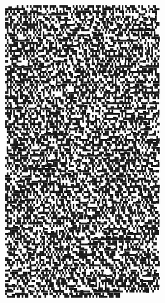 ▃▆▃▟▃▙▝▝▞▜▜▝▛▐▜▚▝▜▜▅▝▟▝▞▃▛▜▝▛▐▟▆▟▚▟▐▝▅▜▙▝▐▃▝▃▜▃▛▞▟▞▚▟▊▟▜▜▅▃▞▃▅▟▟▟▆▝▞▟█▜▛▜▞▜▛▟▊▝▟▝▝▜▝▝▝▝▚▃▞▝▝▜▅▜▃▝▟▝▛▟▝▞▃▝▆▞▄▝▇▃▆▃▚▝▜▃▛▃▟▝▚▟▚▞▟▞▛▞▟▛▐▃▞▝▆▞▅▟▆▟▚▟▞▟█▟▟▟▐▜▄▝▄▝▝▃▟▃▃▞▅▞▞▃▛▝▆▝▊▛▇▝▅▃▚▟▞▟▃▛▇▃▟▝▆▜▝▟▚▞▆▟▜▜▞▟▝▜▟▜▅▝▛▞▚▃▆▛▇▃▞▝█▃▚▜▚▃▅▜▚▟▚▟▄▟▆▟▅▟▞▞▆▟▞▝▐▞▃▝▞▟▐▃▆▃▚▟▞▝▆▟▛▃▄▃▄▝▇▟▆▝▝▝▚▟█▝▟▝▆▟▐▟▇▟▐▃▚▝█▟▃▃▟▞▞▝▇▞▚▃▝▞▅▟▇▜▞▃▛▝▆▟▞▜▙▜▝▝█▃▙▃▃▟▄▃▞▞▚▝▝▜▜▞▅▟█▝█▟▜▜▜▟▚▝▐▛▐▝▚▟▄▟▃▟▚▜▚▜▅▟▜▞▚▃▛▝▛▝▝▞▅▞▅▝▐▝▅▜▞▟▃▟▇▜▄▟█▞▄▟▜▟▛▜▟▞▆▛▇▃▝▝▅▝▆▃▙▜▚▃▆▃▚▜▜▞▟▜▜▜▝▟▐▝▚▟▝▟▄▟▚▜▞▟▝▃▄▞▚▝▛▟▄▟▚▞▜▝▚▜▝▟▟▞▝▜▟▃▙▟▉▃▜▞▅▝▉▝▛▟▝▃▄▝▛▜▃▝▝▞▅▜▃▝▟▞▚▃▄▃▆▝▊▝▆▃▜▛▐▝▛▟▞▟▛▞▟▝▐▜▛▃▛▃▄▜▝▟▞▃▄▜▙▃▄▃▙▞▛▟█▃▅▜▝▛▐▝▅▝▅▜▃▝▇▝▚▛▇▟▛▟▐▃▙▟▟▟▜▝▄▃▅▟▟▟▚▟▉▞▜▝▜▜▞▜▜▃▞▃▞▝▟▟▝▃▝▟█▟▞▞▜▞▟▟▊▟▞▟▜▟▅▜▃▃▙▟█▟▉▜▜▜▄▝█▜▛▃▟▃▜▟▞▞▄▟▜▞▜▝▊▃▅▜▟▜▝▜▝▝▅▞▆▜▛▃▛▝▞▃▞▝▆▝▝▝█▟▜▞▅▟█▜▜▞▆▞▅▟▛▝▐▃▜▟▇▃▟▝▉▃▙▜▃▞▙▝▄▟▐▝▃▞▙▃▞▟▆▟▚▞▟▟▐▟▞▞▜▞▄▞▛▟▝▝▄▞▆▞▆▜▛▝▝▟▅▜▜▞▚▜▞▃▛▝▟▜▅▝▞▜▃▟▉▜▅▃▄▜▛▟▐▝▅▜▞▝▟▞▞▃▜▝▟▝▝▝▐▞▃▃▙▞▙▟▜▟▛▝▞▟▆▃▟▜▝▟▛▃▟▟▜▟▄▟▄▟▆▟▆▟▐▛▇▞▙▝▇▝▃▞▞▃▄▝▜▟█▃▚▜▚▟▐▟▃▃▛▟▝▟▄▟▜▟▅▝▚▃▜▟▝▟▜▞▄▝█▃▟▛▇▞▞▞▛▝▇▟▐▝█▝▄▛▇▝▚▃▙▞▟▝▚▞▅▃▟▃▆▟▟▞▝▞▚▃▞▃▅▃▟▟▃▟▅▞▞▃▃▞▜▃▙▃▜▜▄▃▜▃▙▝▜▛▇▝▅▝▚▝▜▃▅▃▙▞▟▟▞▃▙▟▊▃▅▟▟▟▐▝▜▃▛▞▄▜▟▝▐▜▅▟▇▝▝▞▙▞▞▟▊▃▝▝▜▝▄▟▟▃▃▜▜▃▃▞▚▃▆▟▝▃▟▝▊▝▉▟▜▃▜▃▟▝█▝▛▞▜▝█▝▟▃▄▃▟▝▊▝▐▃▝▟▃▃▅▞▝▟▄▟▊▟▇▟▃▃▛▞▛▃▟▜▃▟▃▜▟▃▆▝▐▜▙▜▜▞▄▟▚▟▊▝▝▛▇▜▝▞▅▝▃▞▝▛▇▝▉▜▚▛▇▟▝▝▄▜▛▞▆▃▜▟▞▞▄▜▃▜▞▜▜▞▝▟▚▃▅▜▅▝▚▃▜▟▞▃▙▞▙▟▜▞▃▞▟▝▃▟▇▞▝▝█▜▄▝▅▟▞▝▆▞▃▟▆▟█▟█▟▞▃▝▝▜▝▄▞▜▜▞▟▊▝▛▝▃▝▃▞▆▟▚▟▊▃▟▝▝▞▚▞▆▟▅▜▅▜▟▜▟▝▝▜▄▟▚▟▃▜▜▃▃▛▐▜▜▃▃▟▛▜▛▞▟▃▃▜▃▜▞▃▄▃▙▝▚▟█▟▆▝▄▜▝▛▇▃▛▝▝▃▙▟▉▞▆▃▝▟▟▜▄▟▊▝▇▞▜▟▜▟▞▝█▝▞▞▜▛▇▛▐▃▜▛▇▟▛▞▃▃▞▃▟▜▛▃▜▝▅▟▝▞▝▜▙▃▜▃▛▝▉▞▃▟▄▟▃▟▉▜▄▝▝▞▝▛▇▝▆▟▟▜▃▟▚▟▅▟▉▞▞▝█▝▉▞▜▞▝▟▄▃▆▟▃▟▛▟▆▟▝▝▆▛▇▝▉▜▞▟▄▛▇▝▜▝▜▟▟▜▛▞▄▃▞▟▐▃▄▟▟▝▐▝▛▃▅▞▝▝▇▞▚▞▆▜▄▟▊▟▛▟▟▟▜▞▅▟▝▜▃▞▛▞▅▞▙▞▃▞▟▞▃▟▆▟█▝█▛▐▃▝▟▝▜▞▜▞▟▚▝▉▞▞▜▄▟▜▝▊▃▚▃▛▜▃▟▝▝▃▜▝▟▉▜▜▛▇▛▇▛▇▞▆▃▛▃▄▝▅▃▙▛▐▝▄▟▆▝▉▟▉▝▉▞▅▞▄▟▟▝▇▃▄▟▞▝▚▞▃▃▟▝▅▞▜▟▉▜▃▞▅▛▇▟▜▝▝▜▜▃▚▃▅▜▚▞▚▟▉▞▆▝▆▝▝▞▞▞▃▜▛▝▃▟▅▜▛▃▃▟▄▟▐▃▄▜▝▝▝▟▜▝▟▞▃▟█▃▙▝▉▟▊▛▇▟▐▜▙▟▜▜▅▞▙▞▙▞▄▝▆▟▞▜▛▜▝▟▉▜▜▝█▟▟▃▆▟▊▞▆▝▝▜▞▃▟▜▄▝▆▞▜▃▙▟▅▞▅▝▃▟▅▜▚▜▅▟▆▜▙▜▄▝▉▟▚▟▄▟▊▟▅▝▄▟▛▃▙▝▇▟▜▟█▝▚▟▛▃▜▃▙▝▊▜▜▞▚▟█▃▜▜▙▜▟▝▝▞▆▝▃▞▄▝▛▟▄▜▚▞▃▝▄▟▚▃▝▞▞▝▇▝▊▜▃▞▚▃▝▜▄▟█▞▙▜▟▟▛▟▆▜▛▛▐▝▞▟▃▝▐▝█▝▆▝▝▜▃▃▞▃▛▟▐▜▝▜▅▃▛▟▞▝▃▟▞▞▙▜▄▟▛▝▆▟▜▃▜▟▞▃▞▜▃▞▟▝▇▜▝▟▐▝▉▞▜▃▃▃▚▟▜▃▟▞▞▟▞▟▞▝▇▝▟▝▇▃▜▜▞▝▛▝▟▜▛▝▄▟▄▞▟▞▄▝▛▞▙▞▄▃▜▝▝▜▅▜▞▞▟▛▐▝▊▝█▟▐▟▄▝▜▞▅▜▃▝▐▃▜▟▉▝▉▃▅▝▞▟▉▃▆▟▃▜▛▟▊▛▇▟█▜▚▜▃▝▐▜▙▝▜▞▝▝▞▞▝▝▚▞▜▟▝▟▊▟▞▟▟▟▅▞▙▃▚▟█▟▝▝█▞▚▃▃▟▚▞▅▃▅▝▄▝█▝▇▝▉▝▛▝▚▟▉▜▟▟▄▟▆▞▙▃▅▞▝▝▚▃▝▞▝▝▝▞▄▟▉▟▐▟▊▝▇▝▞▃▟▃▙▃▙▃▛▝▞▞▆▜▙▟█▞▃▟█▜▟▝▄▝▚▟▝▞▆▃▆▟▐▜▞▞▜▝▛▝▚▝▇▞▝▝▇▟▜▃▞▝▊▟▅▃▙▞▙▟▐▟▉▞▝▞▟▟▜▞▚▃▚▝▇▝▟▜▜▃▛▟▉▞▆▃▆▝▊▃▅▃▆▟▇▟▆▟▉▟▇▃▙▃▚▛▐▟▚▃▙▝▇▝▞▜▛▟▃▞▟▝▟▜▅▜▝▝▞▃▞▜▃▃▟▟▇▜▅▝█▟█▝▜▝▛▞▃▞▟▝▛▝▅▝▟▟▞▃▝▜▅▃▛▝▐▞▙▝▆▟▊▟▊▞▝▜▅▃▝▟▜▞▝▟▆▃▟▝▊▃▙▜▟▟▃▝▄▝▃▝▇▟▃▝▄▞▆▟▚▟█▞▞▞▞▞▞▃▙▝▜▟█▟▄▟▊▝█▝▉▟▊▝▃▟▇▃▃▞▄▜▟▞▅▝▆▃▝▃▙▝▄▛▇▝▐▃▝▜▚▝▉▟▛▜▜▃▞▜▜▃▝▟▜▟▄▝▜▃▃▝▐▞▆▞▛▟▇▜▚▟▊▞▙▛▐▝▛▝▐▃▞▞▟▞▜▝▇▟▝▟▃▞▆▞▅▞▜▟▃▃▜▟▆▃▚▝▉▞▆▝█▃▜▜▟▃▚▟▃▞▃▃▆▝▝▜▃▟▞▃▆▃▜▜▃▞▛▞▆▛▐▝▞▝▝▃▝▃▝▝▉▞▚▟▜▝▃▃▝▞▃▞▞▃▅▝█▜▄▟▉▜▃▞▄▜▟▞▟▞▝▞▞▝█▝▆▝▊▃▛▞▟▟▄▃▄▜▝▟▅▝▟▜▟▝▃▟▊▟▆▃▛▝▚▞▙▜▞▃▝▝▛▟▟▝▚▛▇▞▛▜▅▝█▝▇▟▊▝▄▟▆▟▚▟▊▟▜▟█▝▅▃▃▃▛▞▆▃▅▞▄▝▛▃▄▝▉▃▞▟▉▝▉▜▜▃▃▞▃▝▚▜▅▟▐▝▐▝▜▞▙▟▉▃▛▞▜▟▇▞▛▃▙▟▆▞▝▝▉▝▄▃▚▞▟▃▚▜▄▟▄▝▝▛▇▃▄▃▃▝▆▟▉▟█▃▆▟▃▝▞▟▛▞▞▟█▝▞▝▚▃▆▜▛▛▇▝▚▞▄▝▛▝▚▞▞▝▇▞▙▟▟▛▇▜▚▜▜▟▃▜▉▜▉
